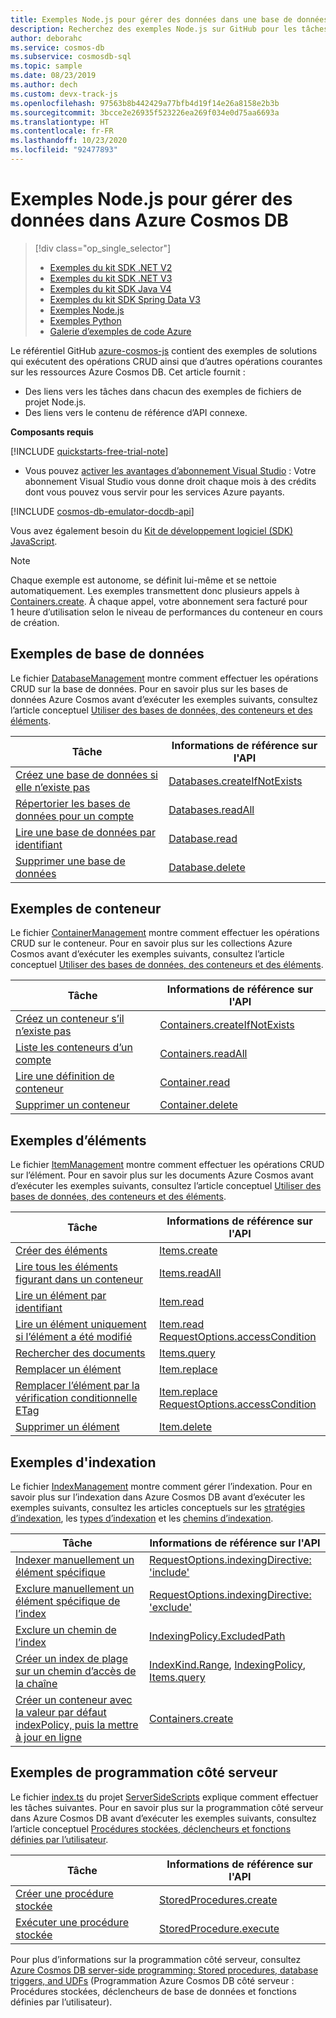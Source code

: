 ```yaml
---
title: Exemples Node.js pour gérer des données dans une base de données Azure Cosmos
description: Recherchez des exemples Node.js sur GitHub pour les tâches courantes dans Azure Cosmos DB, y compris les opérations CRUD.
author: deborahc
ms.service: cosmos-db
ms.subservice: cosmosdb-sql
ms.topic: sample
ms.date: 08/23/2019
ms.author: dech
ms.custom: devx-track-js
ms.openlocfilehash: 97563b8b442429a77bfb4d19f14e26a8158e2b3b
ms.sourcegitcommit: 3bcce2e26935f523226ea269f034e0d75aa6693a
ms.translationtype: HT
ms.contentlocale: fr-FR
ms.lasthandoff: 10/23/2020
ms.locfileid: "92477893"
---
```

# <a name="nodejs-examples-to-manage-data-in-azure-cosmos-db"></a>Exemples Node.js pour gérer des données dans Azure Cosmos DB

> [!div class="op_single_selector"]
> * [Exemples du kit SDK .NET V2](sql-api-dotnet-samples.md)
> * [Exemples du kit SDK .NET V3](sql-api-dotnet-v3sdk-samples.md)
> * [Exemples du kit SDK Java V4](sql-api-java-sdk-samples.md)
> * [Exemples du kit SDK Spring Data V3](sql-api-spring-data-sdk-samples.md)
> * [Exemples Node.js](sql-api-nodejs-samples.md)
> * [Exemples Python](sql-api-python-samples.md)
> * [Galerie d’exemples de code Azure](https://azure.microsoft.com/resources/samples/?sort=0&service=cosmos-db)
> 
> 

Le référentiel GitHub [azure-cosmos-js](https://github.com/Azure/azure-cosmos-js/tree/master/samples) contient des exemples de solutions qui exécutent des opérations CRUD ainsi que d’autres opérations courantes sur les ressources Azure Cosmos DB. Cet article fournit :

* Des liens vers les tâches dans chacun des exemples de fichiers de projet Node.js.
* Des liens vers le contenu de référence d’API connexe.

**Composants requis**

[!INCLUDE [quickstarts-free-trial-note](../../includes/quickstarts-free-trial-note.md)]

- Vous pouvez [activer les avantages d’abonnement Visual Studio](https://azure.microsoft.com/pricing/member-offers/msdn-benefits-details/?ref=microsoft.com&utm_source=microsoft.com&utm_medium=docs&utm_campaign=visualstudio) : Votre abonnement Visual Studio vous donne droit chaque mois à des crédits dont vous pouvez vous servir pour les services Azure payants.

[!INCLUDE [cosmos-db-emulator-docdb-api](../../includes/cosmos-db-emulator-docdb-api.md)]

Vous avez également besoin du [Kit de développement logiciel (SDK) JavaScript](sql-api-sdk-node.md).
   
   > [!NOTE]
   > Chaque exemple est autonome, se définit lui-même et se nettoie automatiquement. Les exemples transmettent donc plusieurs appels à [Containers.create](/javascript/api/%40azure/cosmos/containers?preserve-view=true&view=azure-node-latest). À chaque appel, votre abonnement sera facturé pour 1 heure d’utilisation selon le niveau de performances du conteneur en cours de création.
   > 
   > 

## <a name="database-examples"></a>Exemples de base de données

Le fichier [DatabaseManagement](https://github.com/Azure/azure-cosmos-js/blob/master/samples/DatabaseManagement.ts) montre comment effectuer les opérations CRUD sur la base de données. Pour en savoir plus sur les bases de données Azure Cosmos avant d’exécuter les exemples suivants, consultez l’article conceptuel [Utiliser des bases de données, des conteneurs et des éléments](account-databases-containers-items.md). 

| Tâche | Informations de référence sur l'API |
| --- | --- |
| [Créez une base de données si elle n’existe pas](https://github.com/Azure/azure-cosmos-js/blob/master/samples/DatabaseManagement.ts#L12-L14) |[Databases.createIfNotExists](/javascript/api/@azure/cosmos/databases?view=azure-node-latest&preserve-view=true#createifnotexists-databaserequest--requestoptions-) |
| [Répertorier les bases de données pour un compte](https://github.com/Azure/azure-cosmos-js/blob/master/samples/DatabaseManagement.ts#L16-L18) |[Databases.readAll](/javascript/api/@azure/cosmos/databases?view=azure-node-latest&preserve-view=true#readall-feedoptions-) |
| [Lire une base de données par identifiant](https://github.com/Azure/azure-cosmos-js/blob/master/samples/DatabaseManagement.ts#L20-L29) |[Database.read](/javascript/api/@azure/cosmos/database?view=azure-node-latest&preserve-view=true#read-requestoptions-) |
| [Supprimer une base de données](https://github.com/Azure/azure-cosmos-js/blob/master/samples/DatabaseManagement.ts#L31-L32) |[Database.delete](/javascript/api/@azure/cosmos/database?view=azure-node-latest&preserve-view=true#delete-requestoptions-) |

## <a name="container-examples"></a>Exemples de conteneur

Le fichier [ContainerManagement](https://github.com/Azure/azure-cosmos-js/blob/master/samples/ContainerManagement.ts) montre comment effectuer les opérations CRUD sur le conteneur. Pour en savoir plus sur les collections Azure Cosmos avant d’exécuter les exemples suivants, consultez l’article conceptuel [Utiliser des bases de données, des conteneurs et des éléments](account-databases-containers-items.md). 

| Tâche | Informations de référence sur l'API |
| --- | --- |
| [Créez un conteneur s’il n’existe pas](https://github.com/Azure/azure-cosmos-js/blob/master/samples/ContainerManagement.ts#L14-L15) |[Containers.createIfNotExists](/javascript/api/@azure/cosmos/containers?view=azure-node-latest&preserve-view=true#createifnotexists-containerrequest--requestoptions-) |
| [Liste les conteneurs d’un compte](https://github.com/Azure/azure-cosmos-js/blob/master/samples/ContainerManagement.ts#L17-L21) |[Containers.readAll](/javascript/api/@azure/cosmos/containers?view=azure-node-latest&preserve-view=true#readall-feedoptions-) |
| [Lire une définition de conteneur](https://github.com/Azure/azure-cosmos-js/blob/master/samples/ContainerManagement.ts#L23-L26) |[Container.read](/javascript/api/@azure/cosmos/container?view=azure-node-latest&preserve-view=true#read-requestoptions-) |
| [Supprimer un conteneur](https://github.com/Azure/azure-cosmos-js/blob/master/samples/ContainerManagement.ts#L28-L30) |[Container.delete](/javascript/api/@azure/cosmos/container?view=azure-node-latest&preserve-view=true#delete-requestoptions-) |

## <a name="item-examples"></a>Exemples d’éléments

Le fichier [ItemManagement](https://github.com/Azure/azure-cosmos-js/blob/master/samples/ItemManagement.ts) montre comment effectuer les opérations CRUD sur l’élément. Pour en savoir plus sur les documents Azure Cosmos avant d’exécuter les exemples suivants, consultez l’article conceptuel [Utiliser des bases de données, des conteneurs et des éléments](account-databases-containers-items.md). 

| Tâche | Informations de référence sur l'API |
| --- | --- |
| [Créer des éléments](https://github.com/Azure/azure-cosmos-js/blob/master/samples/ItemManagement.ts#L18-L21) |[Items.create](/javascript/api/@azure/cosmos/items?view=azure-node-latest&preserve-view=true#create-t--requestoptions-) |
| [Lire tous les éléments figurant dans un conteneur](https://github.com/Azure/azure-cosmos-js/blob/master/samples/ItemManagement.ts#L23-L28) |[Items.readAll](/javascript/api/@azure/cosmos/items?view=azure-node-latest&preserve-view=true#readall-feedoptions-) |
| [Lire un élément par identifiant](https://github.com/Azure/azure-cosmos-js/blob/master/samples/ItemManagement.ts#L30-L33) |[Item.read](/javascript/api/@azure/cosmos/item?view=azure-node-latest&preserve-view=true#read-requestoptions-) |
| [Lire un élément uniquement si l’élément a été modifié](https://github.com/Azure/azure-cosmos-js/blob/master/samples/ItemManagement.ts#L45-L56) |[Item.read](/javascript/api/%40azure/cosmos/item?preserve-view=true&view=azure-node-latest)<br/>[RequestOptions.accessCondition](/javascript/api/%40azure/cosmos/requestoptions?preserve-view=true&view=azure-node-latest#accesscondition) |
| [Rechercher des documents](https://github.com/Azure/azure-cosmos-js/blob/master/samples/ItemManagement.ts#L58-L79) |[Items.query](/javascript/api/%40azure/cosmos/items?preserve-view=true&view=azure-node-latest) |
| [Remplacer un élément](https://github.com/Azure/azure-cosmos-js/blob/master/samples/ItemManagement.ts#L81-L96) |[Item.replace](/javascript/api/%40azure/cosmos/item?preserve-view=true&view=azure-node-latest) |
| [Remplacer l’élément par la vérification conditionnelle ETag](https://github.com/Azure/azure-cosmos-js/blob/master/samples/ItemManagement.ts#L98-L135) |[Item.replace](/javascript/api/%40azure/cosmos/item?preserve-view=true&view=azure-node-latest)<br/>[RequestOptions.accessCondition](/javascript/api/%40azure/cosmos/requestoptions?preserve-view=true&view=azure-node-latest#accesscondition) |
| [Supprimer un élément](https://github.com/Azure/azure-cosmos-js/blob/master/samples/ItemManagement.ts#L137-L140) |[Item.delete](/javascript/api/%40azure/cosmos/item?preserve-view=true&view=azure-node-latest) |

## <a name="indexing-examples"></a>Exemples d'indexation

Le fichier [IndexManagement](https://github.com/Azure/azure-cosmos-js/blob/master/samples/IndexManagement.ts) montre comment gérer l’indexation. Pour en savoir plus sur l’indexation dans Azure Cosmos DB avant d’exécuter les exemples suivants, consultez les articles conceptuels sur les [stratégies d’indexation](index-policy.md), les [types d’indexation](index-overview.md#index-kinds) et les [chemins d’indexation](index-policy.md#include-exclude-paths). 

| Tâche | Informations de référence sur l'API |
| --- | --- |
| [Indexer manuellement un élément spécifique](https://github.com/Azure/azure-cosmos-js/blob/master/samples/IndexManagement.ts#L52-L75) |[RequestOptions.indexingDirective: 'include'](/javascript/api/%40azure/cosmos/requestoptions?preserve-view=true&view=azure-node-latest#indexingdirective) |
| [Exclure manuellement un élément spécifique de l’index](https://github.com/Azure/azure-cosmos-js/blob/master/samples/IndexManagement.ts#L17-L29) |[RequestOptions.indexingDirective: 'exclude'](/javascript/api/%40azure/cosmos/requestoptions?preserve-view=true&view=azure-node-latest#indexingdirective) |
| [Exclure un chemin de l’index](https://github.com/Azure/azure-cosmos-js/blob/master/samples/IndexManagement.ts#L142-L167) |[IndexingPolicy.ExcludedPath](/javascript/api/%40azure/cosmos/indexingpolicy?preserve-view=true&view=azure-node-latest#excludedpaths) |
| [Créer un index de plage sur un chemin d’accès de la chaîne](https://github.com/Azure/azure-cosmos-js/blob/master/samples/IndexManagement.ts#L87-L112) |[IndexKind.Range](/javascript/api/%40azure/cosmos/indexkind?preserve-view=true&view=azure-node-latest), [IndexingPolicy](/javascript/api/%40azure/cosmos/indexingpolicy?preserve-view=true&view=azure-node-latest), [Items.query](/javascript/api/%40azure/cosmos/items?preserve-view=true&view=azure-node-latest) |
| [Créer un conteneur avec la valeur par défaut indexPolicy, puis la mettre à jour en ligne](https://github.com/Azure/azure-cosmos-js/blob/master/samples/IndexManagement.ts#L13-L15) |[Containers.create](/javascript/api/%40azure/cosmos/containers?preserve-view=true&view=azure-node-latest)

## <a name="server-side-programming-examples"></a>Exemples de programmation côté serveur

Le fichier [index.ts](https://github.com/Azure/azure-cosmos-js/blob/master/samples/ServerSideScripts/index.ts) du projet [ServerSideScripts](https://github.com/Azure/azure-cosmos-js/tree/master/samples/ServerSideScripts) explique comment effectuer les tâches suivantes. Pour en savoir plus sur la programmation côté serveur dans Azure Cosmos DB avant d’exécuter les exemples suivants, consultez l’article conceptuel [Procédures stockées, déclencheurs et fonctions définies par l’utilisateur](stored-procedures-triggers-udfs.md). 

| Tâche | Informations de référence sur l'API |
| --- | --- |
| [Créer une procédure stockée](https://github.com/Azure/azure-cosmos-js/blob/master/samples/ServerSideScripts/upsert.js) |[StoredProcedures.create](/javascript/api/%40azure/cosmos/storedprocedures?preserve-view=true&view=azure-node-latest) |
| [Exécuter une procédure stockée](https://github.com/Azure/azure-cosmos-js/blob/master/samples/ServerSideScripts/index.ts) |[StoredProcedure.execute](/javascript/api/%40azure/cosmos/storedprocedure?preserve-view=true&view=azure-node-latest) |

Pour plus d’informations sur la programmation côté serveur, consultez [Azure Cosmos DB server-side programming: Stored procedures, database triggers, and UDFs](stored-procedures-triggers-udfs.md) (Programmation Azure Cosmos DB côté serveur : Procédures stockées, déclencheurs de base de données et fonctions définies par l’utilisateur).
